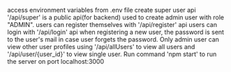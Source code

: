 access environment variables from .env file
create super user api '/api/super' is a public api(for backend) used to create admin user with role "ADMIN".
users can register themselves with '/api/register' api
users can login with '/api/login' api
when registering a new user, the password is sent to the user's mail in case user forgets the password.
Only admin user can view other user profiles using '/api/allUsers' to view all users and '/api/user/{user_id}' to view single user.
Run command 'npm start' to run the server on port localhost:3000
